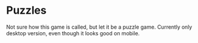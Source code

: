 # Puzzles
Not sure how this game is called, but let it be a puzzle game.
Currently only desktop version, even though it looks good on mobile.
